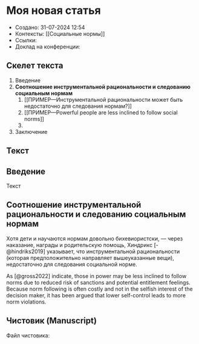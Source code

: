 # Моя новая статья
- Создано: 31-07-2024 12:54
- Контексты: [[Социальные нормы]]
- Ссылки:
- Доклад на конференции:
## Скелет текста
1. Введение
2. **Соотношение инструментальной рациональности и следованию социальным нормам**
	1. [[ПРИМЕР—Инструментальной рациональности может быть недостаточно для следования нормам?]]
	2. [[ПРИМЕР—Powerful people are less inclined to follow social norms]]
	3. 
3. Заключение
## Текст
## Введение
Текст

## Соотношение инструментальной рациональности и следованию социальным нормам
Хотя дети и научаются нормам довольно бихевиористски, — через наказание, награды и родительскую помощь, Хиндрикс [-@hindriks2019] указывает, что инструментальной рациональности (которая предположительно направляет вышеуказанные вещи), недостаточно для следования социальной норме.

As [@gross2022] indicate, those in power may be less inclined to follow norms due to reduced risk of sanctions and potential entitlement feelings. Because norm following is often costly and not in the selfish interest of the decision maker, it has been argued that lower self-control leads to more norm violations.
## Чистовик (Manuscript)
Файл чистовика: